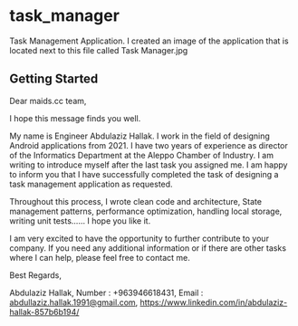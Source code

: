 # task_manager

Task Management Application.
I created an image of the application that is located next to this file called Task Manager.jpg

## Getting Started

Dear maids.cc team,

I hope this message finds you well.

My name is Engineer Abdulaziz Hallak. I work in the field of designing Android applications from 2021. I have two years of experience as director of the Informatics Department at the Aleppo Chamber of Industry. I am writing to introduce myself after the last task you assigned me. I am happy to inform you that I have successfully completed the task of designing a task management application as requested.

Throughout this process, I wrote clean code and architecture,
State management patterns, performance optimization, handling local storage, writing unit tests...... I hope you like it.

I am very excited to have the opportunity to further contribute to your company. If you need any additional information or if there are other tasks where I can help, please feel free to contact me.

Best Regards,

Abdulaziz Hallak,
Number : +963946618431,
Email : abdullaziz.hallak.1991@gmail.com,
https://www.linkedin.com/in/abdulaziz-hallak-857b6b194/
